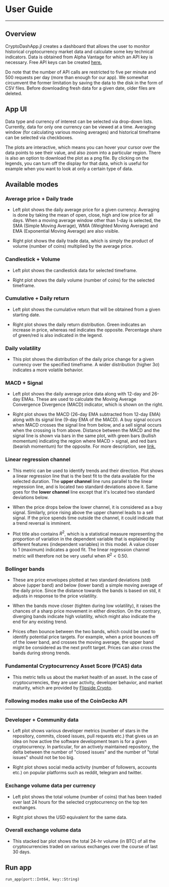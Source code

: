 # User Guide
---

## Overview
CryptoDashApp.jl creates a dashboard that allows the user to monitor historical cryptocurrency market data and calculate some key technical indicators. Data is obtained from Alpha Vantage for which an API key is necessary. Free API keys can be created [here.](https://www.alphavantage.co/support/#api-key)

Do note that the number of API calls are restricted to five per minute and 500 requests per day (more than enough for our app). We somewhat circumvent the former limitation by saving the data to the disk in the form of CSV files. Before downloading fresh data for a given date, older files are deleted.

## App UI
Data type and currency of interest can be selected via drop-down lists. Currently, data for only one currency can be viewed at a time. Averaging window (for calculating various moving averages) and historical timeframe can be selected via checkboxes.

The plots are interactive, which means you can hover your cursor over the data points to see their value, and also zoom into a particular region. There is also an option to download the plot as a png file. By clicking on the legends, you can turn off the display for that data, which is useful for example when you want to look at only a certain type of data.

## Available modes

### Average price + Daily trade
- Left plot shows the daily average price for a given currency. Averaging is done by taking the mean of open, close, high and low price for all days. When a moving average window other than 1-day is selected, the SMA (Simple Moving Average), WMA (Weighted Moving Average) and EMA (Exponential Moving Average) are also visible.

- Right plot shows the daily trade data, which is simply the product of volume (number of coins) multiplied by the average price.

### Candlestick + Volume
- Left plot shows the candlestick data for selected timeframe. 

- Right plot shows the daily volume (number of coins) for the selected timeframe.

### Cumulative + Daily return
- Left plot shows the cumulative return that will be obtained from a given starting date.

- Right plot shows the daily return distribution. Green indicates an increase in price, whereas red indicates the opposite. Percentage share of green/red is also indicated in the legend.

### Daily volatility
- This plot shows the distribution of the daily price change for a given currency over the specified timeframe. A wider distribution (higher 3σ) indicates a more volatile behavior.

### MACD + Signal
- Left plot shows the daily average price data along with 12-day and 26-day EMAs. These are used to calculate the Moving Average Convergence Divergence (MACD) indicator, which is shown on the right.

- Right plot shows the MACD (26-day EMA subtracted from 12-day EMA) along with its signal line (9-day EMA of the MACD). A buy signal occurs when MACD crosses the signal line from below, and a sell signal occurs when the crossing is from above. Distance between the MACD and the signal line is shown via bars in the same plot, with green bars (bullish momentum) indicating the region where MACD > signal, and red bars (bearish momentum) for the opposite. For more description, see [link.](https://www.investopedia.com/terms/m/macd.asp)

### Linear regression channel
- This metric can be used to identify trends and their direction. Plot shows a linear regression line that is the best fit to the data available for the selected duration. The **upper channel** line runs parallel to the linear regression line, and is located two standard deviations above it. Same goes for the **lower channel** line except that it's located two standard deviations below. 

- When the price drops below the lower channel, it is considered as a buy signal. Similarly, price rising above the upper channel leads to a sell signal. If the price spends time outside the channel, it could indicate that a trend reversal is imminent. 

- Plot title also contains $R^2$, which is a statistical measure representing the proportion of variation in the dependent variable that is explained by different features (independent variables) in this model. A value closer to 1 (maximum) indicates a good fit. The linear regression channel metric will therefore not be very useful when $R^2 < 0.50$.

### Bollinger bands
- These are price envelopes plotted at two standard deviations (std) above (upper band) and below
(lower band) a simple moving average of the daily price. Since the distance towards the bands is
based on std, it adjusts in response to the price volatility.

- When the bands move closer (tighten during low volatility), it raises the chances of a sharp
price movement in either direction. On the contrary, diverging bands indicate high volatility, 
which might also indicate the end for any existing trend.

- Prices often bounce between the two bands, which could be used to identify potential price 
targets. For example, when a price bounces off of the lower band, and crosses the moving average,
the upper band might be considered as the next profit target. Prices can also cross the bands 
during strong trends.

### Fundamental Cryptocurrency Asset Score (FCAS) data
- This metric tells us about the market health of an asset. In the case of cryptocurrencies, they are user activity, developer behavior, and market maturity, which are provided by [Flipside Crypto](https://app.flipsidecrypto.com/tracker/all-coins).

### Following modes make use of the CoinGecko API
---

### Developer + Community data
- Left plot shows various developer metrics (number of stars in the repository, commits, closed issues, pull requests etc.) that gives us an idea on how active the software development team is for a given cryptocurrency. In particular, for an actively maintained repository, the delta between the number of "closed issues" and the number of "total issues" should not be too big.

- Right plot shows social media activity (number of followers, accounts etc.) on popular platforms such as reddit, telegram and twitter.

### Exchange volume data per currency
- Left plot shows the total volume (number of coins) that has been traded over last 24 hours for the selected cryptocurrency on the top ten exchanges.

- Right plot shows the USD equivalent for the same data.

### Overall exchange volume data
- This stacked bar plot shows the total 24-hr volume (in BTC) of all the cryptocurrencies traded on various exchanges over the course of last 30 days.

## Run app
```@docs
run_app(port::Int64, key::String)
```